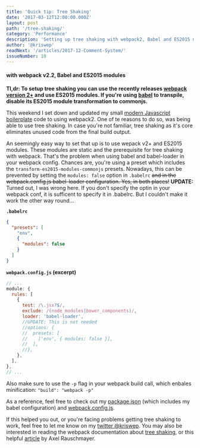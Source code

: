 ```yaml
---
title: 'Quick tip: Tree Shaking'
date: '2017-03-12T12:00:00.000Z'
layout: post
path: '/tree-shaking/'
category: 'Performance'
description: 'Setting up tree shaking with webpack2, Babel and ES2015 modules'
author: '@kriswep'
readNext: '/articles/2017-12-Comment-System/'
issueNumber: 10
---
```


#### with webpack v2.2, Babel and ES2015 modules

**Tl,dr: To setup tree shaking you can use the recently releases [webpack version 2+](https://webpack.js.org/) and use ES2015 modules. If you're using [babel](https://babeljs.io/) to transpile, disable its ES2015 module transformation to commonjs.**

This weekend I set down and updated my small [modern Javascript boilerplate](https://github.com/kriswep/modern-modular-javascript) code to using webpack2. One of te reasons to do so, was being able to use tree shaking. In case you're not familiar, tree shaking as it's core eliminates unused code from the final build output.

An seemingly easy way to set that up is to use wepack v2+ and ES2015 modules.
These modules are static and the prerequisite for tree shaking with webpack.
That's the problem when using babel and babel-loader in your webpack config. Chances are, you're using a preset which includes the `transform-es2015-modules-commonjs` presets. Nowadays, this can be prevented by setting the `modules: false` option in `.babelrc` ~~and in the webpack.config.js babel-loader configuration. Yes, in both places!~~ **UPDATE:** Turned out, I was wrong here. If you don't specify the optin in your webpack conf, it is sufficent to specify it in .babelrc. But I couldn't make it work the other way round...

**`.babelrc`**

```json
{
  "presets": [
    "env",
    {
      "modules": false
    }
  ]
}
```

**`webpack.config.js` (excerpt)**

```javascript
// ...
module: {
  rules: [
    {
      test: /\.jsx?$/,
      exclude: /(node_modules|bower_components)/,
      loader: 'babel-loader',
      //UPDATE: This is not needed
      //options: {
      //  presets: [
      //    ['env', { modules: false }],
      //  ],
      //},
    },
  ],
},
// ...
```

Also make sure to use the `-p` flag in your webpack build call, which enbales minification: `"build": "webpack -p"`

As a reference, feel free to check out my [package.json](https://raw.githubusercontent.com/kriswep/modern-modular-javascript/70d17eee2c6456f8639ea1db3de4bd596f5af374/package.json) (which includes my babel configuration) and [webpack.config.js](https://raw.githubusercontent.com/kriswep/modern-modular-javascript/70d17eee2c6456f8639ea1db3de4bd596f5af374/webpack.config.babel.js).

If this helped you out, or you're facing problems getting tree shaking to work,
feel free to let me know on my [twitter @kriswep](https://twitter.com/kriswep).
You may also be interested in reading the webpack documentation about [tree shaking](https://webpack.js.org/guides/tree-shaking/), or this helpful [article](http://www.2ality.com/2015/12/webpack-tree-shaking.html) by Axel Rauschmayer.
